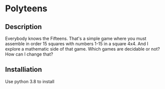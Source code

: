 # Polyteens
## Description
Everybody knows the Fifteens. That's a simple game where you must assemble in order 15 squares with numbers 1-15 in a square 4x4. And I explore a mathematic side of that game. Which games are decidable or not? How can I change that?
## Installiation
Use python 3.8 to install
